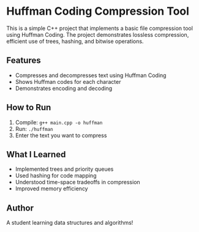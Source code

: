 # Huffman Coding Compression Tool

This is a simple C++ project that implements a basic file compression tool using Huffman Coding. The project demonstrates lossless compression, efficient use of trees, hashing, and bitwise operations.

## Features
- Compresses and decompresses text using Huffman Coding
- Shows Huffman codes for each character
- Demonstrates encoding and decoding

## How to Run
1. Compile: `g++ main.cpp -o huffman`
2. Run: `./huffman`
3. Enter the text you want to compress

## What I Learned
- Implemented trees and priority queues
- Used hashing for code mapping
- Understood time-space tradeoffs in compression
- Improved memory efficiency

## Author
A student learning data structures and algorithms!
